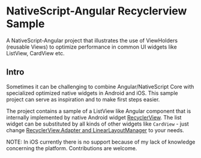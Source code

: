 # NativeScript-Angular Recyclerview Sample
A NativeScript-Angular project that illustrates the use of ViewHolders (reusable Views) to optimize performance in common UI widgets like ListView, CardView etc.

## Intro
Sometimes it can be challenging to combine Angular/NativeScript Core with specialized optimized native widgets in Android and iOS.
This sample project can serve as inspiration and to make first steps easier.

The project contains a sample of a ListView like Angular component that is internally implemented by native Android widget [RecyclerView](https://developer.android.com/training/material/lists-cards.html). 
The list widget can be substituted by all kinds of other widgets like `CardView`  - just change [RecyclerView.Adapter and LinearLayoutManager](https://github.com/flexxis/nativescript-angular-recyclerview/blob/master/app/recycler-view-list.component.ts#L57-L58) to your needs.

NOTE: In iOS currently there is no support because of my lack of knowledge concerning the platform. Contributions are welcome.



